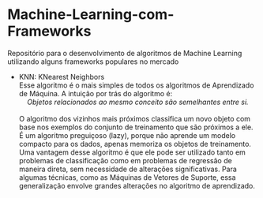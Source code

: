 # Machine-Learning-com-Frameworks
Repositório para o desenvolvimento de algoritmos de Machine Learning utilizando alguns frameworks populares no mercado

- KNN: KNearest Neighbors<br>
<justify>Esse algoritmo é o mais simples de todos os algoritmos de Aprendizado de Máquina. A intuição por trás do algoritmo é:
  <br>
  <center><i>Objetos relacionados ao mesmo conceito são semelhantes entre si.</i></center>
  <br>
	O algoritmo dos vizinhos mais próximos classifica um novo objeto com base nos exemplos do conjunto de treinamento que são próximos a ele. É um algoritmo preguiçoso (lazy), porque não aprende um modelo compacto para os dados, apenas memoriza os objetos de treinamento. Uma vantagem desse algoritmo é que ele pode ser utilizado tanto em problemas de classificação como em problemas de regressão de maneira direta, sem necessidade de alterações significativas. Para algumas técnicas, como as Máquinas de Vetores de Suporte, essa generalização envolve grandes alterações no algoritmo de aprendizado.
</justify>
